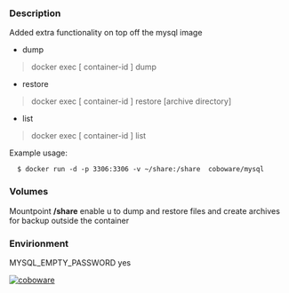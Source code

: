 ### Description
Added extra functionality on top off the mysql image
* dump
> docker exec [ container-id ] dump

* restore
 >docker exec [ container-id ] restore [archive directory]

* list
 >docker exec [ container-id ] list

Example usage:
```
  $ docker run -d -p 3306:3306 -v ~/share:/share  coboware/mysql
```
### Volumes
Mountpoint **/share** enable u to dump and restore files and create archives for backup outside the container

### Envirionment
MYSQL_EMPTY_PASSWORD yes


[![coboware](https://avatars0.githubusercontent.com/u/30603725?v=4&s=80)](https://github.com/coboware/docker-mysql)
